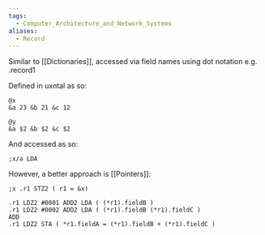 ```yaml
---
tags:
  - Computer_Architecture_and_Network_Systems
aliases:
  - Record
---
```

Similar to [[Dictionaries]], accessed via field names using dot notation e.g. .record1

Defined in uxntal as so:

```
@x
&a 23 &b 21 &c 12

@y
&a $2 &b $2 &c $2
```


And accessed as so:

```
;x/a LDA
```

However, a better approach is [[Pointers]]:


```
;x .r1 STZ2 ( r1 = &x)

.r1 LDZ2 #0001 ADD2 LDA ( (*r1).fieldB )
.r1 LDZ2 #0002 ADD2 LDA ( (*r1).fieldB (*r1).fieldC )
ADD
.r1 LDZ2 STA ( *r1.fieldA = (*r1).fieldB + (*r1).fieldC )
```
